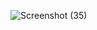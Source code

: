 ![Screenshot (35)](https://github.com/Shrey-Raj/bookmark-tab-chr-ext/assets/119098647/14d6008d-a02b-4c96-a24f-eff94262fce3)

